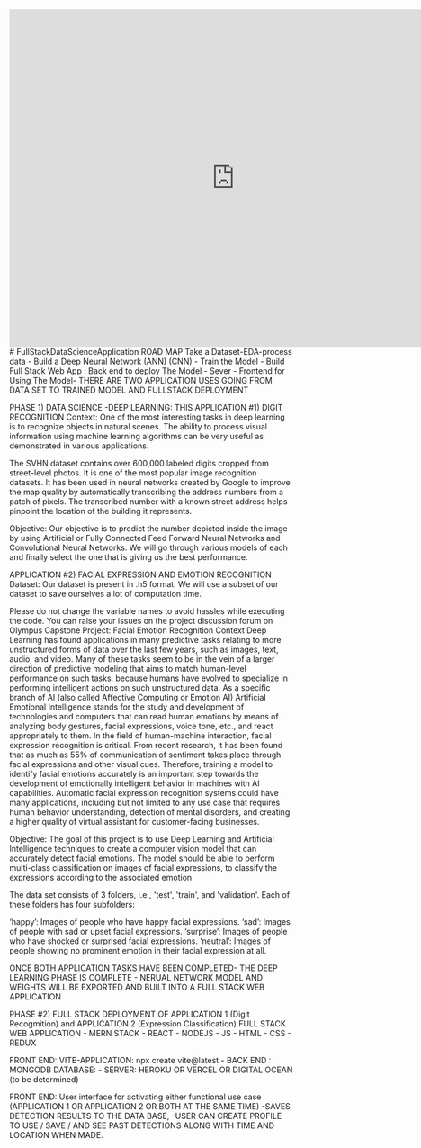 <iframe
  src="https://certificates.emeritus.org/embed/6625fe99-64b5-4346-abe3-519469bbcd0d"
  width="800"
  height="600"
  frameborder="0"
  allowfullscreen>
</iframe>
# FullStackDataScienceApplication  ROAD MAP 
Take a Dataset-EDA-process data - Build a Deep Neural Network (ANN) (CNN) - Train the Model - Build Full Stack Web App : Back end to deploy The Model - Sever - Frontend for Using The Model-
THERE ARE TWO APPLICATION USES GOING FROM DATA SET TO TRAINED MODEL AND FULLSTACK DEPLOYMENT 

PHASE 1) DATA SCIENCE -DEEP LEARNING: THIS
APPLICATION #1) DIGIT RECOGNITION
Context:
One of the most interesting tasks in deep learning is to recognize objects in natural scenes. The ability to process visual information using machine learning algorithms can be very useful as demonstrated in various applications.

The SVHN dataset contains over 600,000 labeled digits cropped from street-level photos. It is one of the most popular image recognition datasets. It has been used in neural networks created by Google to improve the map quality by automatically transcribing the address numbers from a patch of pixels. The transcribed number with a known street address helps pinpoint the location of the building it represents.


Objective:
Our objective is to predict the number depicted inside the image by using Artificial or Fully Connected Feed Forward Neural Networks and Convolutional Neural Networks. We will go through various models of each and finally select the one that is giving us the best performance. 

APPLICATION  #2) FACIAL EXPRESSION AND EMOTION RECOGNITION
Dataset:
Our dataset is present in .h5 format. We will use a subset of our dataset to save ourselves a lot of computation time.

Please do not change the variable names to avoid hassles while executing the code.
You can raise your issues on the project discussion forum on Olympus
Capstone Project: Facial Emotion Recognition Context Deep Learning has found applications in many predictive tasks relating to more unstructured forms of data over the last few years, such as images, text, audio, and video. Many of these tasks seem to be in the vein of a larger direction of predictive modeling that aims to match human-level performance on such tasks, because humans have evolved to specialize in performing intelligent actions on such unstructured data. As a specific branch of AI (also called Affective Computing or Emotion AI) Artificial Emotional Intelligence stands for the study and development of technologies and computers that can read human emotions by means of analyzing body gestures, facial expressions, voice tone, etc., and react appropriately to them. In the field of human-machine interaction, facial expression recognition is critical. From recent research, it has been found that as much as 55% of communication of sentiment takes place through facial expressions and other visual cues. Therefore, training a model to identify facial emotions accurately is an important step towards the development of emotionally intelligent behavior in machines with AI capabilities. Automatic facial expression recognition systems could have many applications, including but not limited to any use case that requires human behavior understanding, detection of mental disorders, and creating a higher quality of virtual assistant for customer-facing businesses.


Objective: The goal of this project is to use Deep Learning and Artificial Intelligence techniques to create a computer vision model that can accurately detect facial emotions. The model should be able to perform multi-class classification on images of facial expressions, to classify the expressions according to the associated emotion

The data set consists of 3 folders, i.e., 'test', 'train', and 'validation'. Each of these folders has four subfolders:

‘happy’: Images of people who have happy facial expressions.
‘sad’: Images of people with sad or upset facial expressions.
‘surprise’: Images of people who have shocked or surprised facial expressions.
‘neutral’: Images of people showing no prominent emotion in their facial expression at all.

ONCE BOTH APPLICATION TASKS HAVE BEEN COMPLETED- THE DEEP LEARNING PHASE IS COMPLETE - NERUAL NETWORK MODEL AND WEIGHTS WILL BE EXPORTED AND BUILT INTO A FULL STACK WEB APPLICATION

PHASE #2) FULL STACK DEPLOYMENT OF APPLICATION 1 (Digit Recogmition) and APPLICATION 2 (Expression Classification)
  FULL STACK WEB APPLICATION - MERN STACK - REACT - NODEJS - JS - HTML - CSS - REDUX 

  FRONT END: VITE-APPLICATION: npx create vite@latest - 
  BACK END : MONGODB DATABASE: - 
  SERVER: HEROKU OR VERCEL OR DIGITAL OCEAN (to be determined)

  FRONT END: User interface for activating either functional use case (APPLICATION 1 OR APPLICATION 2 OR BOTH AT THE SAME TIME)
        -SAVES DETECTION RESULTS TO THE DATA BASE, 
        -USER CAN CREATE PROFILE TO USE / SAVE / AND SEE PAST DETECTIONS ALONG WITH TIME AND LOCATION WHEN MADE. 
        
